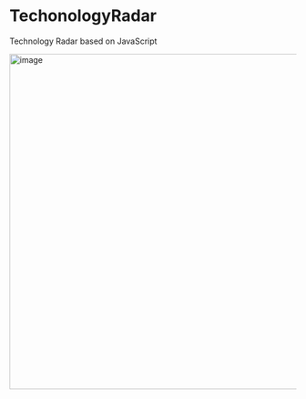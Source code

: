 # TechonologyRadar
Technology Radar based on JavaScript

<img width="589" alt="image" src="https://user-images.githubusercontent.com/14797464/188491509-554926f8-0bec-4329-952e-fde6d07ad21e.png">
